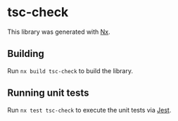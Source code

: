 # tsc-check

This library was generated with [Nx](https://nx.dev).

## Building

Run `nx build tsc-check` to build the library.

## Running unit tests

Run `nx test tsc-check` to execute the unit tests via [Jest](https://jestjs.io).
